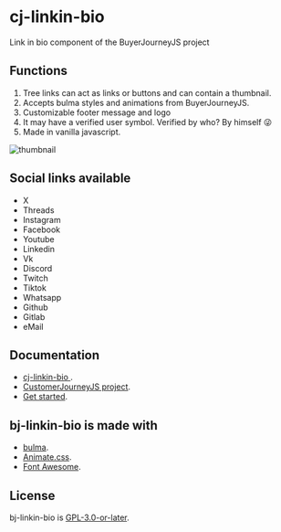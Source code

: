 # cj-linkin-bio
Link in bio component of the BuyerJourneyJS project

## Functions
1. Tree links can act as links or buttons and can contain a thumbnail.
2. Accepts bulma styles and animations from BuyerJourneyJS.
3. Customizable footer message and logo
4. It may have a verified user symbol. Verified by who? By himself 😜
5. Made in vanilla javascript.

![thumbnail](./linkinbio.png)

## Social links available
- X
- Threads
- Instagram
- Facebook
- Youtube
- Linkedin
- Vk
- Discord
- Twitch
- Tiktok
- Whatsapp
- Github
- Gitlab
- eMail

## Documentation 
- [cj-linkin-bio ](https://customerjourney.ninja/documentation/linkin-bio/linkin-bio/).
- [CustomerJourneyJS project](https://customerjourney.ninja/).
- [Get started](https://customerjourney.ninja/getting-started/).

## bj-linkin-bio is made with
- [bulma](https://bulma.io/).
- [Animate.css](https://animate.style/).
- [Font Awesome](https://fontawesome.com/).

## License
bj-linkin-bio is [GPL-3.0-or-later](./LICENSE).